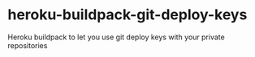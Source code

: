 # heroku-buildpack-git-deploy-keys
Heroku buildpack to let you use git deploy keys with your private repositories
